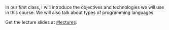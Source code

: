 In our first class, I will introduce the objectives and technologies we will use in this course. We will also talk about types of programming languages.

Get the lecture slides at [#lectures](https://heinz-95729-2017.slack.com/messages/lectures/).
